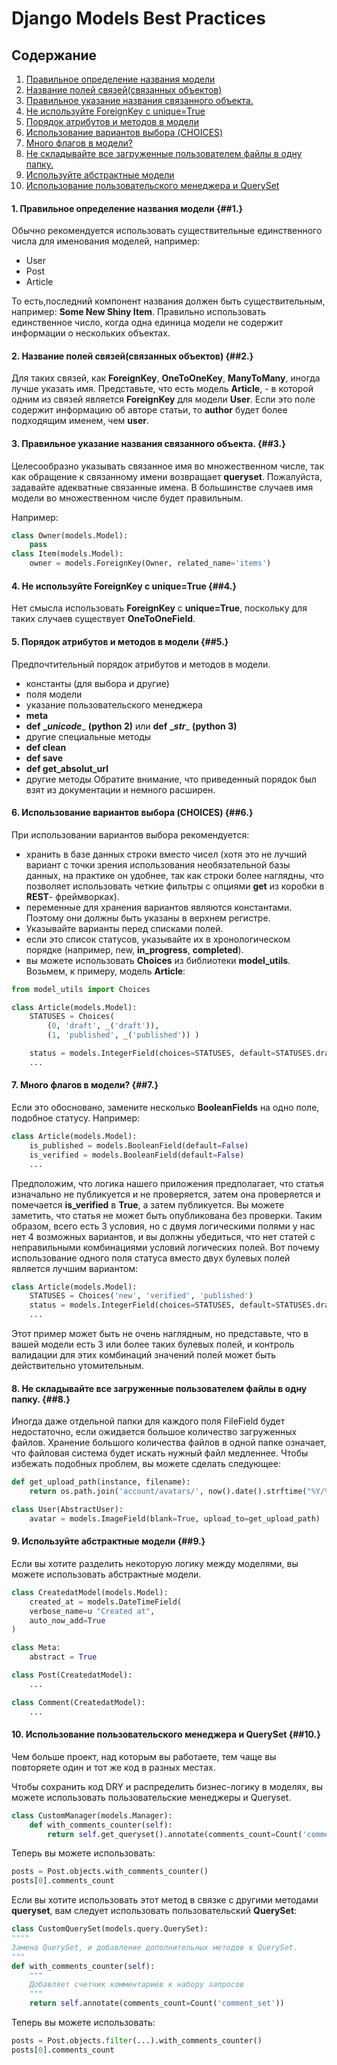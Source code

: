 # Django Models Best Practices


## Содержание
1. [Правильное определение названия модели](#1-правильное-определение-названия-модели-1)
2. [Название полей связей(связанных объектов)](#2-название-полей-связейсвязанных-объектов-2)
3. [Правильное указание названия связанного объекта.](#3-правильное-указание-названия-связанного-объекта-3)
4. [Не используйте ForeignKey с unique=True](#4-не-используйте-foreignkey-с-uniquetrue-4)
5. [Порядок атрибутов и методов в модели](#5-порядок-атрибутов-и-методов-в-модели-5)
6. [Использование вариантов выбора (CHOICES)](#6-использование-вариантов-выбора-choices-6)
7. [Много флагов в модели?](#7-много-флагов-в-модели-7)
8. [Не складывайте все загруженные пользователем файлы в одну папку.]((#8-не-складывайте-все-загруженные-пользователем-файлы-в-одну-папку-8))
9. [Используйте абстрактные модели](#9-используйте-абстрактные-модели-9)
10. [Использование пользовательского менеджера и QuerySet](#10-использование-пользовательского-менеджера-и-queryset-10)

#### 1. Правильное определение названия модели {#\#1.}
Обычно рекомендуется использовать существительные единственного
числа для именования моделей, например:
* User
* Post
* Article

То есть,последний компонент названия должен быть существительным, например: __Some New Shiny Item__. Правильно использовать единственное число, когда одна единица модели не содержит информации о нескольких объектах.

#### 2. Название полей связей(связанных объектов) {#\#2.}
Для таких связей, как __ForeignKey__, __OneToOneKey__, __ManyToMany__, иногда лучше указать имя. Представьте, что есть модель __Article__, - в которой одним из связей является __ForeignKey__ для модели __User__. Если это поле содержит информацию об авторе статьи, то __author__ будет более подходящим именем, чем __user__.


#### 3. Правильное указание названия связанного объекта. {#\#3.}
Целесообразно указывать связанное имя во множественном числе, так как обращение к связанному имени возвращает __queryset__. Пожалуйста, задавайте адекватные связанные имена. В большинстве случаев имя модели во множественном числе будет правильным.

Например:

```python
class Owner(models.Model):
    pass
class Item(models.Model):
    owner = models.ForeignKey(Owner, related_name='items')
```


#### 4. Не используйте ForeignKey с unique=True {#\#4.}
Нет смысла использовать __ForeignKey__ с __unique=True__, поскольку для таких
случаев существует __OneToOneField__.



#### 5. Порядок атрибутов и методов в модели {#\#5.}
Предпочтительный порядок атрибутов и методов в модели.
* константы (для выбора и другие)
* поля модели
* указание пользовательского менеджера
* __meta__
* __def__ __\__unicode____ __(python 2)__ или __def__ __\__str____ __(python 3)__
* другие специальные методы
* __def clean__
* __def save__
* __def get_absolut_url__
* другие методы
Обратите внимание, что приведенный порядок был взят из документации и
немного расширен.


#### 6. Использование вариантов выбора (CHOICES) {#\#6.}
При использовании вариантов выбора рекомендуется:

* хранить в базе данных строки вместо чисел (хотя это не лучший вариант
с точки зрения использования необязательной базы данных, на
практике он удобнее, так как строки более наглядны, что позволяет
использовать четкие фильтры с опциями __get__ из коробки в __REST__-
фреймворках).
* переменные для хранения вариантов являются константами. Поэтому
они должны быть указаны в верхнем регистре.
* Указывайте варианты перед списками полей.
* если это список статусов, указывайте их в хронологическом порядке
(например, new, __in_progress__, __completed__).
* вы можете использовать __Choices__ из библиотеки __model_utils__. Возьмем, к
примеру, модель __Article__:

```python
from model_utils import Choices

class Article(models.Model):
    STATUSES = Choices(
        (0, 'draft', _('draft')),
        (1, 'published', _('published')) )

    status = models.IntegerField(choices=STATUSES, default=STATUSES.draft)
    ...
```

#### 7. Много флагов в модели? {#\#7.}
Если это обосновано, замените несколько __BooleanFields__ на одно поле,
подобное статусу. Например:

```python
class Article(models.Model):
    is_published = models.BooleanField(default=False)
    is_verified = models.BooleanField(default=False)
    ...
```
Предположим, что логика нашего приложения предполагает, что статья изначально не публикуется и не проверяется, затем она проверяется и помечается __is_verified__ в __True__, а затем публикуется. Вы можете заметить, что статья не может быть опубликована без проверки. Таким образом, всего есть 3 условия, но с двумя логическими полями у нас нет 4 возможных вариантов, и вы должны убедиться, что нет статей с неправильными
комбинациями условий логических полей. Вот почему использование одного поля статуса вместо двух булевых полей является лучшим вариантом:

```python
class Article(models.Model):
    STATUSES = Choices('new', 'verified', 'published')
    status = models.IntegerField(choices=STATUSES, default=STATUSES.draft)
    ...
```

Этот пример может быть не очень наглядным, но представьте, что в вашей
модели есть 3 или более таких булевых полей, и контроль валидации для
этих комбинаций значений полей может быть действительно
утомительным.


#### 8. Не складывайте все загруженные пользователем файлы в одну папку. {#\#8.}
Иногда даже отдельной папки для каждого поля FileField будет недостаточно, если ожидается большое количество загруженных файлов. Хранение большого количества файлов в одной папке означает, что файловая система будет искать нужный файл медленнее. Чтобы избежать подобных проблем, вы можете сделать следующее:

```python
def get_upload_path(instance, filename):
    return os.path.join('account/avatars/', now().date().strftime("%Y/%m/%d"), filename)

class User(AbstractUser):
    avatar = models.ImageField(blank=True, upload_to=get_upload_path)
```


#### 9. Используйте абстрактные модели {#\#9.}
Если вы хотите разделить некоторую логику между моделями, вы можете
использовать абстрактные модели.

```python
class CreatedatModel(models.Model):
    created_at = models.DateTimeField(
    verbose_name=u "Created at",
    auto_now_add=True
)

class Meta:
    abstract = True

class Post(CreatedatModel):
    ...

class Comment(CreatedatModel):
    ...
```


#### 10. Использование пользовательского менеджера и QuerySet {#\#10.}
Чем больше проект, над которым вы работаете, тем чаще вы повторяете один и тот же код в разных местах.

Чтобы сохранить код DRY и распределить бизнес-логику в моделях, вы можете использовать пользовательские менеджеры и Queryset.

```python
class CustomManager(models.Manager):
    def with_comments_counter(self):
        return self.get_queryset().annotate(comments_count=Count('comment_set'))
```

Теперь вы можете использовать:

```python
posts = Post.objects.with_comments_counter()
posts[0].comments_count
```

Если вы хотите использовать этот метод в связке с другими методами
__queryset__, вам следует использовать пользовательский __QuerySet__:

```python
class CustomQuerySet(models.query.QuerySet):
""""
Замена QuerySet, и добавление дополнительных методов к QuerySet.
"""
def with_comments_counter(self):
    """
    Добавляет счетчик комментариев к набору запросов
    """
    return self.annotate(comments_count=Count('comment_set'))
```

Теперь вы можете использовать:

```python
posts = Post.objects.filter(...).with_comments_counter()
posts[0].comments_count
```